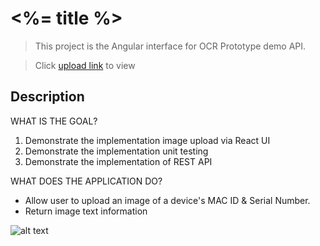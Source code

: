 #  <%= title %>
> This project is the Angular interface for OCR Prototype demo API. 


> Click [upload link](#/upload) to view

## Description

WHAT IS THE GOAL?

1. Demonstrate the implementation image upload via React UI
1. Demonstrate the implementation unit testing
1. Demonstrate the implementation of REST API 

WHAT DOES THE APPLICATION DO?

- Allow user to upload an image of a device's MAC ID & Serial Number. 
- Return image text information

![alt text](./assets/image/mac1.png "dept-chart")
